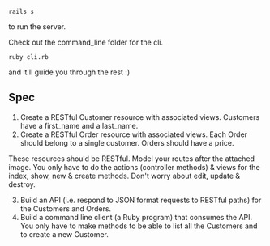
	rails s
	
to run the server.

Check out the command_line folder for the cli.

	ruby cli.rb
	
and it'll guide you through the rest :)

## Spec
1) Create a RESTful Customer resource with associated views. Customers have a first_name and a last_name.
2) Create a RESTful Order resource with associated views. Each Order should belong to a single customer. Orders should have a price.

These resources should be RESTful. Model your routes after the attached image. You only have to do the actions (controller methods) & views for the index, show, new & create methods. Don't worry about edit, update & destroy.

3) Build an API (i.e. respond to JSON format requests to RESTful paths) for the Customers and Orders.
4) Build a command line client (a Ruby program) that consumes the API. You only have to make methods to be able to list all the Customers and to create a new Customer.


